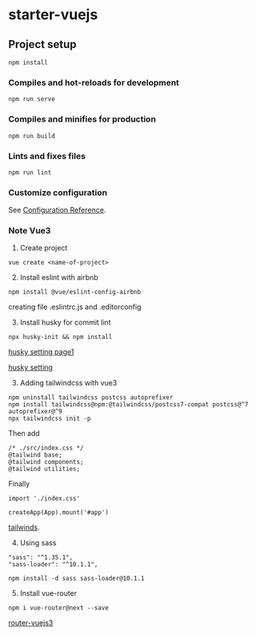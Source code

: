 # starter-vuejs

## Project setup
```
npm install
```

### Compiles and hot-reloads for development
```
npm run serve
```

### Compiles and minifies for production
```
npm run build
```

### Lints and fixes files
```
npm run lint
```

### Customize configuration
See [Configuration Reference](https://cli.vuejs.org/config/).

### Note Vue3
1. Create project
```
vue create <name-of-project>
```
2. Install eslint with airbnb
```
npm install @vue/eslint-config-airbnb
```
creating file .eslintrc.js and .editorconfig

3. Install husky for commit lint
```
npx husky-init && npm install  
```
[husky setting page1](https://typicode.github.io/husky/#/?id=test-hooks)

[husky setting](https://panjiachen.github.io/vue-element-admin-site/guide/advanced/git-hook.html#husky)

3. Adding tailwindcss with vue3
```
npm uninstall tailwindcss postcss autoprefixer
npm install tailwindcss@npm:@tailwindcss/postcss7-compat postcss@^7 autoprefixer@^9
npx tailwindcss init -p
```
Then add 
```
/* ./src/index.css */
@tailwind base;
@tailwind components;
@tailwind utilities;
```
Finally 
```
import './index.css'

createApp(App).mount('#app')
```
[tailwinds](https://tailwindcss.com/docs/guides/vue-3-vite).

4. Using sass
```
"sass": "^1.35.1",
"sass-loader": "^10.1.1",

npm install -d sass sass-loader@10.1.1
```
5. Install vue-router
```
npm i vue-router@next --save
```
[router-vuejs3](https://learnvue.co/2020/04/a-first-look-at-vue-router-in-vue3/)

